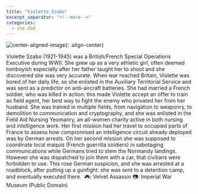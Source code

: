 ```yaml
---
title: "Violette_Szabo"
excerpt_separator: "<!--more-->"
categories:
  - she.dbd
---
```



![center-aligned-image](https://cdn.pixabay.com/photo/2020/10/26/16/56/man-5687861_1280.png){: .align-center}


Violette Szabo (1921-1945) was a British/French Special Operations Executive during WWII. She grew up as a very athletic girl, often deemed tomboyish especially after her father taught her to shoot and she discovered she was very accurate. When war reached Britain, Violette was bored of her daily life, so she enlisted in the Auxiliary Territorial Service and was sent as a predictor on anti-aircraft batteries. She had married a French soldier, who was killed in action: this made Violette accept an offer to train as field agent, her best way to fight the enemy who privated her from her husband. She was trained in multiple fields, from navigation to weaponry, to demolition to communication and cryptography, and she was enlisted in the Field Aid Nursing Yeomanry, an all-women charity active in both nursing and intelligence work. Her first mission had her travel to occupied parts of France to assess how compromised an intelligence circuit already deployed was by German arrests. On her second mission she was supposed to coordinate local maquis (French guerrilla soldiers) in sabotaging communications while Germans tried to stem the Normandy landings. However she was dispatched to join them with a car, that civilians were forbidden to use. This rose German suspicion, and she was arrested at a roadblock, after putting up a gunfight: she was sent to a detention camp, and eventually executed there.⁠
⁠
🎮: Velvet Assassin⁠
📷: Imperial War Museum (Public Domain)
⁠
